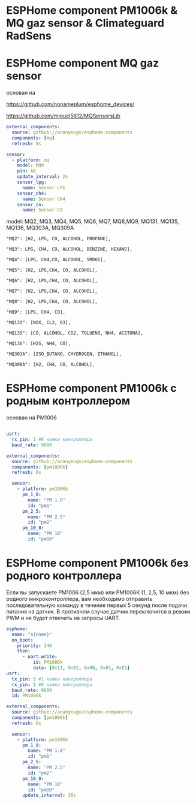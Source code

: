 # ESPHome component PM1006k & MQ gaz sensor & Climateguard RadSens

# ESPHome component MQ gaz sensor

основан на

https://github.com/nonameplum/esphome_devices/

https://github.com/miguel5612/MQSensorsLib

```yaml
external_components:
  source: github://ananyevgv/esphome-components
  components: [mq]
  refresh: 0s

sensor:
  - platform: mq
    model: MQ9
    pin: A0
    update_interval: 2s
    sensor_lpg:
      name: Sensor LPG
    sensor_ch4:
      name: Sensor CH4
    sensor_co:
      name: Sensor CO
```

model: MQ2, MQ3, MQ4, MQ5, MQ6, MQ7, MQ8,MQ9, MQ131, MQ135, MQ136, MQ303A, MQ309A

    "MQ2": [H2, LPG, CO, ALCOHOL, PROPANE],
    
    "MQ3": LPG, CH4, CO, ALCOHOL, BENZENE, HEXANE],
    
    "MQ4": [LPG, CH4,CO, ALCOHOL, SMOKE],
    
    "MQ5": [H2, LPG,CH4, CO, ALCOHOL],
    
    "MQ6": [H2, LPG,CH4, CO, ALCOHOL],
    
    "MQ7": [H2, LPG,CH4, CO, ALCOHOL],
    
    "MQ8": [H2, LPG,CH4, CO, ALCOHOL],
    
    "MQ9": [LPG, CH4, CO],
    
    "MQ131": [NOX, CL2, O3],
    
    "MQ135": [CO, ALCOHOL, CO2, TOLUENO, NH4, ACETONA],
    
    "MQ136": [H2S, NH4, CO],
    
    "MQ303A": [ISO_BUTANO, CHYDROGEN, ETHANOL],
    
    "MQ309A": [H2, CH4, CO, ALCOHOL],
    
# ESPHome component PM1006k с родным контроллером
основан на PM1006
```yaml

uart:
  rx_pin: 1 #8 ножка контроллера
  baud_rate: 9600

external_components:
  source: github://ananyevgv/esphome-components
  components: [pm1006k]
  refresh: 0s

  sensor:
    - platform: pm1006k
      pm_1_0:   
        name: "PM 1.0"
        id: "pm1"
      pm_2_5:
        name: "PM 2.5"
        id: "pm2"
      pm_10_0:
        name: "PM 10"
        id: "pm10"

```
# ESPHome component PM1006k без родного контроллера


Если вы запускаете PM1006 (2,5 мкм) или PM1006K (1, 2,5, 10 мкм) без родного микроконтроллера, вам необходимо отправить последовательную команду в течение первых 5 секунд после подачи питания на датчик. В противном случае датчик переключится в режим PWM и не будет отвечать на запросы UART. 

```yaml
esphome:
  name: "${name}"
  on_boot:
    priority: 240
    then:
      - uart.write:
          id: PM1006k
          data: [0x11, 0x02, 0x0B, 0x01, 0xE1]
uart:
  tx_pin: 3 #1 ножка контроллера
  rx_pin: 1 #8 ножка контроллера
  baud_rate: 9600
  id: PM1006k

external_components:
  source: github://ananyevgv/esphome-components
  components: [pm1006k]
  refresh: 0s

  sensor:
    - platform: pm1006k
      pm_1_0:   
        name: "PM 1.0"
        id: "pm1"
      pm_2_5:
        name: "PM 2.5"
        id: "pm2"
      pm_10_0:
        name: "PM 10"
        id: "pm10"
      update_interval: 30s
```

